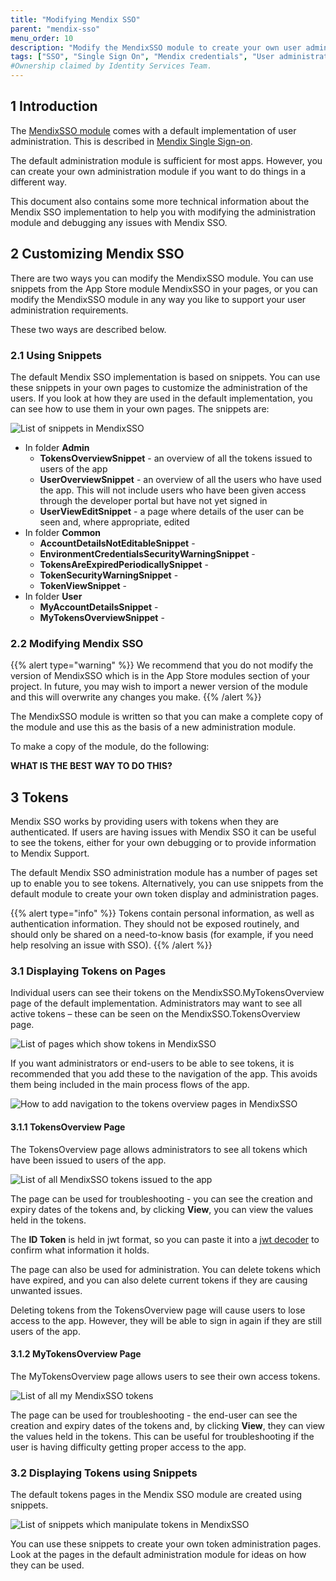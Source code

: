 ```yaml
---
title: "Modifying Mendix SSO"
parent: "mendix-sso"
menu_order: 10
description: "Modify the MendixSSO module to create your own user administration suite, and obtain information for debugging"
tags: ["SSO", "Single Sign On", "Mendix credentials", "User administration", "debugging"]
#Ownership claimed by Identity Services Team.
---
```


## 1 Introduction

The [MendixSSO module](https://appstore.home.mendix.com/link/app/111349/) comes with a default implementation of user administration. This is described in [Mendix Single Sign-on](mendix-sso).

The default administration module is sufficient for most apps. However, you can create your own administration module if you want to do things in a different way.

This document also contains some more technical information about the Mendix SSO implementation to help you with modifying the administration module and debugging any issues with Mendix SSO.

## 2 Customizing Mendix SSO

There are two ways you can modify the MendixSSO module. You can use snippets from the App Store module MendixSSO in your pages, or you can modify the MendixSSO module in any way you like to support your user administration requirements.

These two ways are described below.

### 2.1 Using Snippets

The default Mendix SSO implementation is based on snippets. You can use these snippets in your own pages to customize the administration of the users. If you look at how they are used in the default implementation, you can see how to use them in your own pages. The snippets are:

![List of snippets in MendixSSO](attachments/modifying-mendix-sso/snippets.png)

* In folder **Admin**
    * **TokensOverviewSnippet** - an overview of all the tokens issued to users of the app
    * **UserOverviewSnippet** - an overview of all the users who have used the app. This will not include users who have been given access through the developer portal but have not yet signed in
    * **UserViewEditSnippet** - a page where details of the user can be seen and, where appropriate, edited
* In folder **Common**
    * **AccountDetailsNotEditableSnippet** - 
    * **EnvironmentCredentialsSecurityWarningSnippet** - 
    * **TokensAreExpiredPeriodicallySnippet** - 
    * **TokenSecurityWarningSnippet** - 
    * **TokenViewSnippet** - 
* In folder **User**
    * **MyAccountDetailsSnippet** - 
    * **MyTokensOverviewSnippet** - 

### 2.2 Modifying Mendix SSO

{{% alert type="warning" %}}
We recommend that you do not modify the version of MendixSSO which is in the App Store modules section of your project. In future, you may wish to import a newer version of the module and this will overwrite any changes you make.
{{% /alert %}}

The MendixSSO module is written so that you can make a complete copy of the module and use this as the basis of a new administration module.

To make a copy of the module, do the following:

**WHAT IS THE BEST WAY TO DO THIS?**

## 3 Tokens

Mendix SSO works by providing users with tokens when they are authenticated. If users are having issues with Mendix SSO it can be useful to see the tokens, either for your own debugging or to provide information to Mendix Support.

The default Mendix SSO administration module has a number of pages set up to enable you to see tokens. Alternatively, you can use snippets from the default module to create your own token display and administration pages.

{{% alert type="info" %}}
Tokens contain personal information, as well as authentication information. They should not be exposed routinely, and should only be shared on a need-to-know basis (for example, if you need help resolving an issue with SSO).
{{% /alert %}}

### 3.1 Displaying Tokens on Pages

Individual users can see their tokens on the MendixSSO.MyTokensOverview page of the default implementation. Administrators may want to see all active tokens – these can be seen on the MendixSSO.TokensOverview page.

![List of pages which show tokens in MendixSSO](attachments/modifying-mendix-sso/token-pages.png)

If you want administrators or end-users to be able to see tokens, it is recommended that you add these to the navigation of the app. This avoids them being included in the main process flows of the app.

![How to add navigation to the tokens overview pages in MendixSSO](attachments/modifying-mendix-sso/token-navigation.png)

#### 3.1.1 TokensOverview Page

The TokensOverview page allows administrators to see all tokens which have been issued to users of the app.

![List of all MendixSSO tokens issued to the app](attachments/modifying-mendix-sso/token-administration.png)

The page can be used for troubleshooting - you can see the creation and expiry dates of the tokens and, by clicking **View**, you can view the values held in the tokens.

The **ID Token** is held in jwt format, so you can paste it into a [jwt decoder](https://jwt.io) to confirm what information it holds.

The page can also be used for administration. You can delete tokens which have expired, and you can also delete current tokens if they are causing unwanted issues.

Deleting tokens from the TokensOverview page will cause users to lose access to the app. However, they will be able to sign in again if they are still users of the app.

#### 3.1.2 MyTokensOverview Page

The MyTokensOverview page allows users to see their own access tokens.

![List of all my MendixSSO tokens](attachments/modifying-mendix-sso/my-tokens.png)

The page can be used for troubleshooting - the end-user can see the creation and expiry dates of the tokens and, by clicking **View**, they can view the values held in the tokens. This can be useful for troubleshooting if the user is having difficulty getting proper access to the app.

### 3.2 Displaying Tokens using Snippets

The default tokens pages in the Mendix SSO module are created using snippets.

![List of snippets which manipulate tokens in MendixSSO](attachments/modifying-mendix-sso/token-snippets.png)

You can use these snippets to create your own token administration pages. Look at the pages in the default administration module for ideas on how they can be used.
